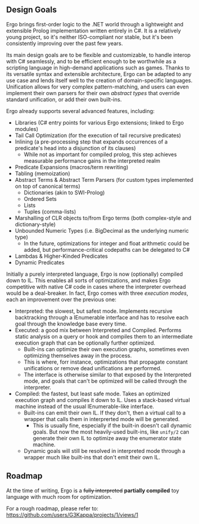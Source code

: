 ## Design Goals
Ergo brings first-order logic to the .NET world through a lightweight and extensible Prolog implementation written entirely in C#. It is a relatively young project, so it's neither ISO-compliant nor stable, but it's been consistently improving over the past few years. 

Its main design goals are to be flexible and customizable, to handle interop with C# seamlessly, and to be efficient enough to be worthwhile as a scripting language in high-demand applications such as games.
Thanks to its versatile syntax and extensible architecture, Ergo can be adapted to any use case and lends itself well to the creation of domain-specific languages. 
Unification allows for very complex pattern-matching, and users can even implement their own parsers for their own *abstract types* that override standard unification, or add their own built-ins.

Ergo already supports several advanced features, including:

- Libraries (C# entry points for various Ergo extensions; linked to Ergo modules)
- Tail Call Optimization (for the execution of tail recursive predicates)
- Inlining (a pre-processing step that expands occurrences of a predicate's head into a disjunction of its clauses)
  - While not as important for compiled prolog, this step achieves measurable performance gains in the interpreted realm
- Predicate Expansions (macros/term rewriting)
- Tabling (memoization)
- Abstract Terms & Abstract Term Parsers (for custom types implemented on top of canonical terms)
    - Dictionaries (akin to SWI-Prolog)
    - Ordered Sets
    - Lists
    - Tuples (comma-lists)
- Marshalling of CLR objects to/from Ergo terms (both complex-style and dictionary-style)
- Unbounded Numeric Types (i.e. BigDecimal as the underlying numeric type)
    - In the future, optimizations for integer and float arithmetic could be added, but performance-critical codepaths can be delegated to C#
- Lambdas & Higher-Kinded Predicates 
- Dynamic Predicates

Initially a purely interpreted language, Ergo is now (optionally) compiled down to IL. This enables all sorts of optimizations, and makes Ergo competitive with native C# code in cases where the interpreter overhead would be a deal-breaker.
In fact, Ergo comes with three _execution modes_, each an improvement over the previous one:
- Interpreted: the slowest, but safest mode. Implements recursive backtracking through a IEnumerable interface and has to resolve each goal through the knowledge base every time.
- Executed: a good mix between Interpreted and Compiled. Performs static analysis on a query or hook and compiles them to an intermediate execution graph that can be optionally further optimized.
  - Built-ins can optimize their own execution graphs, sometimes even optimizing themselves away in the process.
  - This is where, forr instance, optimizations that propagate constant unifications or remove dead unifications are performed.
  - The interface is otherwise similar to that exposed by the Interpreted mode, and goals that can't be optimized will be called through the interpreter.
- Compiled: the fastest, but least safe mode. Takes an optimized execution graph and compiles it down to IL. Uses a stack-based virtual machine instead of the usual IEnumerable-like interface.
  - Built-ins can emit their own IL. If they don't, then a virtual call to a wrapper that calls them in interprerted mode will be generated.
    - This is usually fine, especially if the built-in doesn't call dynamic goals. But now the most heavily-used built-ins, like `unify/2` can generate their own IL to optimize away the enumerator state machine.
  - Dynamic goals will still be resolved in interpreted mode through a wrapper much like built-ins that don't emit their own IL.

## Roadmap
At the time of writing, Ergo is a ~~fully interpreted~~ **partially compiled** toy language with much room for optimization. 

For a rough roadmap, please refer to: https://github.com/users/G3Kappa/projects/1/views/1
